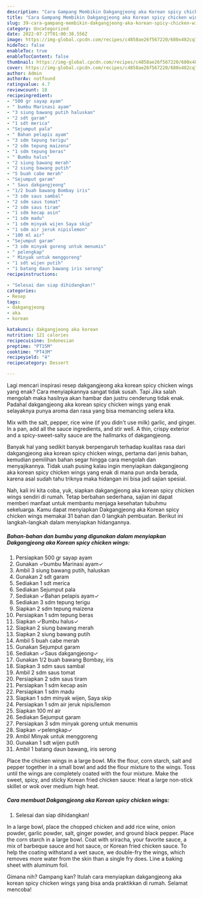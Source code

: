 ```yaml
---
description: "Cara Gampang Membikin Dakgangjeong aka Korean spicy chicken wings Anti Gagal"
title: "Cara Gampang Membikin Dakgangjeong aka Korean spicy chicken wings Anti Gagal"
slug: 39-cara-gampang-membikin-dakgangjeong-aka-korean-spicy-chicken-wings-anti-gagal
category: Uncategorized
date: 2022-07-27T01:00:38.556Z
image: https://img-global.cpcdn.com/recipes/c4858ae26f567220/680x482cq70/dakgangjeong-aka-korean-spicy-chicken-wings-foto-resep-utama.jpg
hideToc: false
enableToc: true
enableTocContent: false
thumbnail: https://img-global.cpcdn.com/recipes/c4858ae26f567220/680x482cq70/dakgangjeong-aka-korean-spicy-chicken-wings-foto-resep-utama.jpg
cover: https://img-global.cpcdn.com/recipes/c4858ae26f567220/680x482cq70/dakgangjeong-aka-korean-spicy-chicken-wings-foto-resep-utama.jpg
author: Admin
authorAv: notfound
ratingvalue: 4.7
reviewcount: 18
recipeingredient:
- "500 gr sayap ayam"
- " bumbu Marinasi ayam"
- "3 siung bawang putih haluskan"
- "2 sdt garam"
- "1 sdt merica"
- "Sejumput pala"
- " Bahan pelapis ayam"
- "3 sdm tepung terigu"
- "2 sdm tepung maizena"
- "1 sdm tepung beras"
- " Bumbu halus"
- "2 siung bawang merah"
- "2 siung bawang putih"
- "5 buah cabe merah"
- "Sejumput garam"
- " Saus dakgangjeong"
- "1/2 buah bawang Bombay iris"
- "3 sdm saus sambal"
- "2 sdm saus tomat"
- "2 sdm saus tiram"
- "1 sdm kecap asin"
- "1 sdm madu"
- "1 sdm minyak wijen Saya skip"
- "1 sdm air jeruk nipislemon"
- "100 ml air"
- "Sejumput garam"
- "3 sdm minyak goreng untuk menumis"
- " pelengkap"
- " Minyak untuk menggoreng"
- "1 sdt wijen putih"
- "1 batang daun bawang iris serong"
recipeinstructions:

- "Selesai dan siap dihidangkan!"
categories:
- Resep
tags:
- dakgangjeong
- aka
- korean

katakunci: dakgangjeong aka korean 
nutrition: 121 calories
recipecuisine: Indonesian
preptime: "PT15M"
cooktime: "PT43M"
recipeyield: "4"
recipecategory: Dessert

---
```



Lagi mencari inspirasi resep dakgangjeong aka korean spicy chicken wings yang enak? Cara menyiapkannya sangat tidak susah. Tapi Jika salah mengolah maka hasilnya akan hambar dan justru cenderung tidak enak. Padahal dakgangjeong aka korean spicy chicken wings yang enak selayaknya punya aroma dan rasa yang bisa memancing selera kita.


Mix with the salt, pepper, rice wine (if you didn&#39;t use milk) garlic, and ginger. In a pan, add all the sauce ingredients, and stir well. A thin, crispy exterior and a spicy-sweet-salty sauce are the hallmarks of dakgangjeong.

Banyak hal yang sedikit banyak berpengaruh terhadap kualitas rasa dari dakgangjeong aka korean spicy chicken wings, pertama dari jenis bahan, kemudian pemilihan bahan segar hingga cara mengolah dan menyajikannya. Tidak usah pusing kalau ingin menyiapkan dakgangjeong aka korean spicy chicken wings yang enak di mana pun anda berada, karena asal sudah tahu triknya maka hidangan ini bisa jadi sajian spesial.


Nah, kali ini kita coba, yuk, siapkan dakgangjeong aka korean spicy chicken wings sendiri di rumah. Tetap berbahan sederhana, sajian ini dapat memberi manfaat untuk membantu menjaga kesehatan tubuhmu sekeluarga. Kamu dapat menyiapkan Dakgangjeong aka Korean spicy chicken wings memakai 31 bahan dan 0 langkah pembuatan. Berikut ini langkah-langkah dalam menyiapkan hidangannya.

<!--inarticleads1-->

##### Bahan-bahan dan bumbu yang digunakan dalam menyiapkan Dakgangjeong aka Korean spicy chicken wings:

1. Persiapkan 500 gr sayap ayam
1. Gunakan  ✓bumbu Marinasi ayam✓
1. Ambil 3 siung bawang putih, haluskan
1. Gunakan 2 sdt garam
1. Sediakan 1 sdt merica
1. Sediakan Sejumput pala
1. Sediakan  ✓Bahan pelapis ayam✓
1. Sediakan 3 sdm tepung terigu
1. Siapkan 2 sdm tepung maizena
1. Persiapkan 1 sdm tepung beras
1. Siapkan  ✓Bumbu halus✓
1. Siapkan 2 siung bawang merah
1. Siapkan 2 siung bawang putih
1. Ambil 5 buah cabe merah
1. Gunakan Sejumput garam
1. Sediakan  ✓Saus dakgangjeong✓
1. Gunakan 1/2 buah bawang Bombay, iris
1. Siapkan 3 sdm saus sambal
1. Ambil 2 sdm saus tomat
1. Persiapkan 2 sdm saus tiram
1. Persiapkan 1 sdm kecap asin
1. Persiapkan 1 sdm madu
1. Siapkan 1 sdm minyak wijen, Saya skip
1. Persiapkan 1 sdm air jeruk nipis/lemon
1. Siapkan 100 ml air
1. Sediakan Sejumput garam
1. Persiapkan 3 sdm minyak goreng untuk menumis
1. Siapkan  ✓pelengkap✓
1. Ambil  Minyak untuk menggoreng
1. Gunakan 1 sdt wijen putih
1. Ambil 1 batang daun bawang, iris serong


Place the chicken wings in a large bowl. Mix the flour, corn starch, salt and pepper together in a small bowl and add the flour mixture to the wings. Toss until the wings are completely coated with the four mixture. Make the sweet, spicy, and sticky Korean fried chicken sauce: Heat a large non-stick skillet or wok over medium high heat. 

<!--inarticleads2-->

##### Cara membuat Dakgangjeong aka Korean spicy chicken wings:


1. Selesai dan siap dihidangkan!

In a large bowl, place the chopped chicken and add rice wine, onion powder, garlic powder, salt, ginger powder, and ground black pepper. Place the corn starch in a large bowl. Coat with sriracha, your favorite sauce, a mix of barbeque sauce and hot sauce, or Korean fried chicken sauce. To help the coating withstand a wet sauce, we double-fry the wings, which removes more water from the skin than a single fry does. Line a baking sheet with aluminum foil. 

Gimana nih? Gampang kan? Itulah cara menyiapkan dakgangjeong aka korean spicy chicken wings yang bisa anda praktikkan di rumah. Selamat mencoba!
